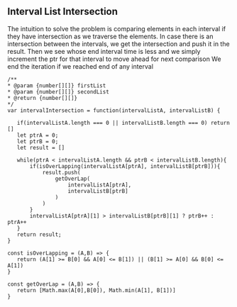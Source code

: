 ## Interval List Intersection

The intuition to solve the problem is comparing elements in each interval
if they have intersection as we traverse the elements. In case there is an intersection
between the intervals, we get the intersection and push it in the result.
Then we see whose end interval time is less and we simply increment
the ptr for that interval to move ahead for next comparison
We end the iteration if we reached end of any interval

```
/**
* @param {number[][]} firstList
* @param {number[][]} secondList
* @return {number[][]}
*/
var intervalIntersection = function(intervalListA, intervalListB) {

   if(intervalListA.length === 0 || intervalListB.length === 0) return []
   let ptrA = 0;
   let ptrB = 0;
   let result = []

   while(ptrA < intervalListA.length && ptrB < intervalListB.length){
       if(isOverLapping(intervalListA[ptrA], intervalListB[ptrB])){
           result.push(
               getOverLap(
                   intervalListA[ptrA],
                   intervalListB[ptrB]
               )
           )
       }
       intervalListA[ptrA][1] > intervalListB[ptrB][1] ? ptrB++ : ptrA++
   }
   return result;
}

const isOverLapping = (A,B) => {
   return (A[1] >= B[0] && A[0] <= B[1]) || (B[1] >= A[0] && B[0] <= A[1])
}

const getOverLap = (A,B) => {
   return [Math.max(A[0],B[0]), Math.min(A[1], B[1])]
}
```
